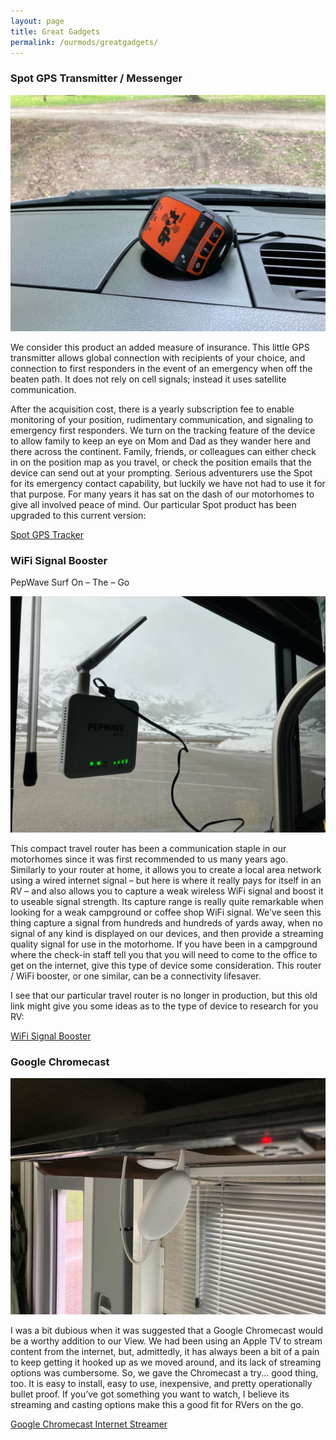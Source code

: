 ```yaml
---
layout: page
title: Great Gadgets
permalink: /ourmods/greatgadgets/
---
```

<h3>Spot GPS Transmitter / Messenger</h3>

<img src="/assets/webspot.jpg"/>

We consider this product an added measure of insurance.  This little GPS transmitter allows global connection with recipients of your choice, and connection to first responders in the event of an emergency when off the beaten path.  It does not rely on cell signals; instead it uses satellite communication.

After the acquisition cost, there is a yearly subscription fee to enable monitoring of your position, rudimentary communication, and signaling to emergency first responders.  We turn on the tracking feature of the device to allow family to keep an eye on Mom and Dad as they wander here and there across the continent.  Family, friends, or colleagues can either check in on the position map as you travel, or check the position emails that the device can send out at your prompting.  Serious adventurers use the Spot for its emergency contact capability, but luckily we have not had to use it for that purpose.  For many years it has sat on the dash of our motorhomes to give all involved peace of mind.
Our particular Spot product has been upgraded to this current version:

[Spot GPS Tracker](https://www.findmespot.com/en-us/products-services/spot-gen4)


<h3>WiFi Signal Booster</h3>

PepWave Surf On – The – Go

<img src="/assets/webpepwave.jpg"/>

This compact travel router has been a communication staple in our motorhomes since it was first recommended to us many years ago.  Similarly to your router at home, it allows you to create a local area network using a wired internet signal – but here is where it really pays for itself in an RV – and also allows you to capture a weak wireless WiFi signal and boost it to useable signal strength.  Its capture range is really quite remarkable when looking for a weak campground or coffee shop WiFi signal.  We’ve seen this thing capture a signal from hundreds and hundreds of yards away, when no signal of any kind is displayed on our devices, and then provide a streaming quality signal for use in the motorhome.  If you have been in a campground where the check-in staff tell you that you will need to come to the office to get on the internet, give this type of device some consideration.  This router / WiFi booster, or one similar, can be a connectivity lifesaver.

I see that our particular travel router is no longer in production, but this old link might give you some ideas as to the type of device to research for you RV:

[WiFi Signal Booster](https://www.amazon.ca/Peplink-Pepwave-Wi-Fi-Router-SUS-AGN1/dp/B007BD6GDE)


<h3>Google Chromecast </h3>

<img src="/assets/webchromecast.jpg"/>

I was a bit dubious when it was suggested that a Google Chromecast would be a worthy addition to our View.  We had been using an Apple TV to stream content from the internet, but, admittedly, it has always been a bit of a pain to keep getting it hooked up as we moved around, and its lack of streaming options was cumbersome.  So, we gave the Chromecast a try... good thing, too.  It is easy to install, easy to use, inexpensive, and pretty operationally bullet proof.  If you’ve got something you want to watch, I believe its streaming and casting options make this a good fit for RVers on the go.

[Google Chromecast Internet Streamer](https://store.google.com/ca/product/chromecast_google_tv?gclid=Cj0KCQjw1ZeUBhDyARIsAOzAqQJfrCQMsqD8nNwEPY7bdn4H9ZxmzDx3uhOoj1a2kYOGj-9AZhfLki4aAoRKEALw_wcB&gclsrc=aw.ds&pli=1&hl=en-GB)

